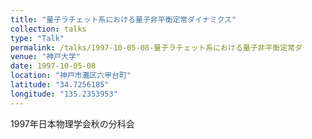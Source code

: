 ```yaml
---
title: "量子ラチェット系における量子非平衡定常ダイナミクス"
collection: talks
type: "Talk"
permalink: /talks/1997-10-05-08-量子ラチェット系における量子非平衡定常ダ
venue: "神戸大学"
date: 1997-10-05-08
location: "神戸市灘区六甲台町"
latitude: "34.7256185"
longitude: "135.2353953"
---
```


1997年日本物理学会秋の分科会
